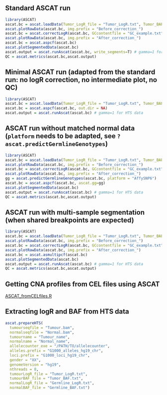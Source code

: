 ## Standard ASCAT run

```R
library(ASCAT)
ascat.bc = ascat.loadData(Tumor_LogR_file = "Tumor_LogR.txt", Tumor_BAF_file = "Tumor_BAF.txt", Germline_LogR_file = "Germline_LogR.txt", Germline_BAF_file = "Germline_BAF.txt", gender = rep('XX',100), genomeVersion = "hg19")
ascat.plotRawData(ascat.bc, img.prefix = "Before_correction_")
ascat.bc = ascat.correctLogR(ascat.bc, GCcontentfile = "GC_example.txt", replictimingfile = "RT_example.txt")
ascat.plotRawData(ascat.bc, img.prefix = "After_correction_")
ascat.bc = ascat.aspcf(ascat.bc)
ascat.plotSegmentedData(ascat.bc)
ascat.output = ascat.runAscat(ascat.bc, write_segments=T) # gamma=1 for HTS data
QC = ascat.metrics(ascat.bc,ascat.output)
```

## Minimal ASCAT run (adapted from the standard run: no logR correction, no intermediate plot, no QC)

```R
library(ASCAT)
ascat.bc = ascat.loadData(Tumor_LogR_file = "Tumor_LogR.txt", Tumor_BAF_file = "Tumor_BAF.txt", Germline_LogR_file = "Germline_LogR.txt", Germline_BAF_file = "Germline_BAF.txt", gender = rep('XX',100), genomeVersion = "hg19")
ascat.bc = ascat.aspcf(ascat.bc, out.dir = NA)
ascat.output = ascat.runAscat(ascat.bc) # gamma=1 for HTS data
```


## ASCAT run without matched normal data (`platform` needs to be adapted, see `?ascat.predictGermlineGenotypes`)

```R
library(ASCAT)
ascat.bc = ascat.loadData(Tumor_LogR_file = "Tumor_LogR.txt", Tumor_BAF_file = "Tumor_BAF.txt", gender = rep('XX',100), genomeVersion = "hg19")
ascat.plotRawData(ascat.bc, img.prefix = "Before_correction_")
ascat.bc = ascat.correctLogR(ascat.bc, GCcontentfile = "GC_example.txt", replictimingfile = "RT_example.txt")
ascat.plotRawData(ascat.bc, img.prefix = "After_correction_")
gg = ascat.predictGermlineGenotypes(ascat.bc, platform = "AffySNP6")
ascat.bc = ascat.aspcf(ascat.bc, ascat.gg=gg)
ascat.plotSegmentedData(ascat.bc)
ascat.output = ascat.runAscat(ascat.bc) # gamma=1 for HTS data
QC = ascat.metrics(ascat.bc,ascat.output)
```

## ASCAT run with multi-sample segmentation (when shared breakpoints are expected)

```R
library(ASCAT)
ascat.bc = ascat.loadData(Tumor_LogR_file = "Tumor_LogR.txt", Tumor_BAF_file = "Tumor_BAF.txt", Germline_LogR_file = "Germline_LogR.txt", Germline_BAF_file = "Germline_BAF.txt", gender = rep('XX',100), genomeVersion = "hg19")
ascat.plotRawData(ascat.bc, img.prefix = "Before_correction_")
ascat.bc = ascat.correctLogR(ascat.bc, GCcontentfile = "GC_example.txt", replictimingfile = "RT_example.txt")
ascat.plotRawData(ascat.bc, img.prefix = "After_correction_")
ascat.bc = ascat.asmultipcf(ascat.bc)
ascat.plotSegmentedData(ascat.bc)
ascat.output = ascat.runAscat(ascat.bc) # gamma=1 for HTS data
QC = ascat.metrics(ascat.bc,ascat.output)
```

## Getting CNA profiles from CEL files using ASCAT

[ASCAT_fromCELfiles.R](ASCAT_fromCELfiles.R)

## Extracting logR and BAF from HTS data

```R
ascat.prepareHTS(
  tumourseqfile = "Tumour.bam",
  normalseqfile = "Normal.bam",
  tumourname = "Tumour_name",
  normalname = "Normal_name",
  allelecounter_exe = "/PATH/TO/allelecounter",
  alleles.prefix = "G1000_alleles_hg19_chr",
  loci.prefix = "G1000_loci_hg19_chr",
  gender = "XX",
  genomeVersion = "hg19",
  nthreads = 8,
  tumourLogR_file = "Tumor_LogR.txt",
  tumourBAF_file = "Tumor_BAF.txt",
  normalLogR_file = "Germline_LogR.txt",
  normalBAF_file = "Germline_BAF.txt")
```